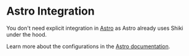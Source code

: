 # Astro Integration

You don't need explicit integration in [Astro](https://astro.build/) as Astro already uses Shiki under the hood.

Learn more about the configurations in the [Astro documentation](https://docs.astro.build/en/guides/markdown-content/#syntax-highlighting).
